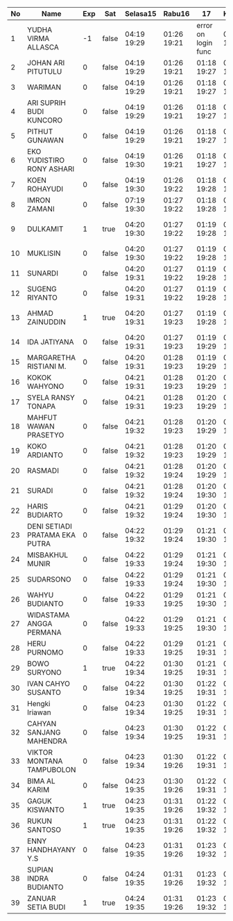 | No | Name | Exp | Sat | Selasa15 | Rabu16 | 17 | Kamis17 | Jumat18 | Sabtu19 |
|-----|-----|-----|-----|-----|-----|-----|-----|-----|-----|
| 1 | YUDHA VIRMA ALLASCA | -1 | false | 04:19 19:29 | 01:26 19:21 | error on login func | 03:14 19:27 | 01:00 19:08 | -- |
| 2 | JOHAN ARI PITUTULU | 0 | false | 04:19 19:29 | 01:26 19:21 | 01:18 19:27 | 01:00 19:08 | -- |
| 3 | WARIMAN | 0 | false | 04:19 19:29 | 01:26 19:21 | 01:18 19:27 | 01:00 19:08 | -- |
| 4 | ARI SUPRIH BUDI KUNCORO | 0 | false | 04:19 19:29 | 01:26 19:21 | 01:18 19:27 | 01:00 19:08 | -- |
| 5 | PITHUT GUNAWAN | 0 | false | 04:19 19:29 | 01:26 19:21 | 01:18 19:27 | 01:00 19:08 | -- |
| 6 | EKO YUDISTIRO RONY ASHARI | 0 | false | 04:19 19:30 | 01:26 19:21 | 01:18 19:27 | 01:00 19:08 | -- |
| 7 | KOEN ROHAYUDI | 0 | false | 04:19 19:30 | 01:26 19:22 | 01:18 19:28 | 01:01 19:08 | -- |
| 8 | IMRON ZAMANI | 0 | false | 07:19 19:30 | 01:27 19:22 | 01:18 19:28 | 01:01 19:09 | -- |
| 9 | DULKAMIT | 1 | true | 04:20 19:30 | 01:27 19:22 | 01:19 19:28 | 01:01 19:09 | error on login func | 03:07 - |
| 10 | MUKLISIN | 0 | false | 04:20 19:30 | 01:27 19:22 | 01:19 19:28 | 01:01 19:09 | -- |
| 11 | SUNARDI | 0 | false | 04:20 19:31 | 01:27 19:22 | 01:19 19:28 | 01:01 19:09 | -- |
| 12 | SUGENG RIYANTO | 0 | false | 04:20 19:31 | 01:27 19:22 | 01:19 19:28 | 01:01 19:09 | -- |
| 13 | AHMAD ZAINUDDIN | 1 | true | 04:20 19:31 | 01:27 19:23 | 01:19 19:28 | 01:01 19:09 | error on login func | 03:07 - |
| 14 | IDA JATIYANA | 0 | false | 04:20 19:31 | 01:27 19:23 | 01:19 19:29 | 01:02 19:09 | -- |
| 15 | MARGARETHA RISTIANI M. | 0 | false | 04:20 19:31 | 01:28 19:23 | 01:19 19:29 | 01:02 19:10 | -- |
| 16 | KOKOK WAHYONO | 0 | false | 04:21 19:31 | 01:28 19:23 | 01:20 19:29 | 01:02 19:10 | -- |
| 17 | SYELA RANSY TONAPA | 0 | false | 04:21 19:31 | 01:28 19:23 | 01:20 19:29 | 01:02 19:10 | -- |
| 18 | MAHFUT WAWAN PRASETYO | 0 | false | 04:21 19:32 | 01:28 19:23 | 01:20 19:29 | 01:02 19:10 | -- |
| 19 | KOKO ARDIANTO | 0 | false | 04:21 19:32 | 01:28 19:23 | 01:20 19:29 | 01:02 19:10 | -- |
| 20 | RASMADI | 0 | false | 04:21 19:32 | 01:28 19:24 | 01:20 19:29 | 01:02 19:10 | -- |
| 21 | SURADI | 0 | false | 04:21 19:32 | 01:28 19:24 | 01:20 19:30 | 01:03 19:10 | -- |
| 22 | HARIS BUDIARTO | 0 | false | 04:21 19:32 | 01:29 19:24 | 01:20 19:30 | 01:03 19:11 | -- |
| 23 | DENI SETIADI PRATAMA EKA PUTRA | 0 | false | 04:22 19:32 | 01:29 19:24 | 01:21 19:30 | 01:03 19:11 | -- |
| 24 | MISBAKHUL MUNIR | 0 | false | 04:22 19:33 | 01:29 19:24 | 01:21 19:30 | 01:03 19:11 | -- |
| 25 | SUDARSONO | 0 | false | 04:22 19:33 | 01:29 19:24 | 01:21 19:30 | 01:03 19:11 | -- |
| 26 | WAHYU BUDIANTO | 0 | false | 04:22 19:33 | 01:29 19:25 | 01:21 19:30 | 01:03 19:11 | -- |
| 27 | WIDASTAMA ANGGA PERMANA | 0 | false | 04:22 19:33 | 01:29 19:25 | 01:21 19:30 | 01:03 19:11 | -- |
| 28 | HERU PURNOMO | 0 | false | 04:22 19:33 | 01:29 19:25 | 01:21 19:31 | 01:04 19:11 | -- |
| 29 | BOWO SURYONO | 1 | true | 04:22 19:34 | 01:30 19:25 | 01:21 19:31 | 01:04 19:12 | 01:19 - |
| 30 | IVAN CAHYO SUSANTO | 0 | false | 04:22 19:34 | 01:30 19:25 | 01:22 19:31 | 01:04 19:12 | -- |
| 31 | Hengki Iriawan | 0 | false | 04:23 19:34 | 01:30 19:25 | 01:22 19:31 | 01:04 19:12 | -- |
| 32 | CAHYAN SANJANG MAHENDRA | 0 | false | 04:23 19:34 | 01:30 19:25 | 01:22 19:31 | 01:04 19:12 | -- |
| 33 | VIKTOR MONTANA TAMPUBOLON | 0 | false | 04:23 19:34 | 01:30 19:26 | 01:22 19:31 | 01:04 19:12 | -- |
| 34 | BIMA AL KARIM | 0 | false | 04:23 19:35 | 01:30 19:26 | 01:22 19:31 | 01:04 19:12 | -- |
| 35 | GAGUK KISWANTO | 1 | true | 04:23 19:35 | 01:31 19:26 | 01:22 19:32 | 01:04 19:12 | 01:19 - |
| 36 | RUKUN SANTOSO | 1 | true | 04:23 19:35 | 01:31 19:26 | 01:22 19:32 | 01:05 19:13 | 01:19 - |
| 37 | ENNY HANDHAYANY Y.S | 0 | false | 04:23 19:35 | 01:31 19:26 | 01:23 19:32 | 01:05 19:13 | -- |
| 38 | SUPIAN INDRA BUDIANTO | 0 | false | 04:24 19:35 | 01:31 19:26 | 01:23 19:32 | 01:05 19:13 | -- |
| 39 | ZANUAR SETIA BUDI | 1 | true | 04:24 19:35 | 01:31 19:26 | 01:23 19:32 | 01:05 19:13 | 01:20 - |
